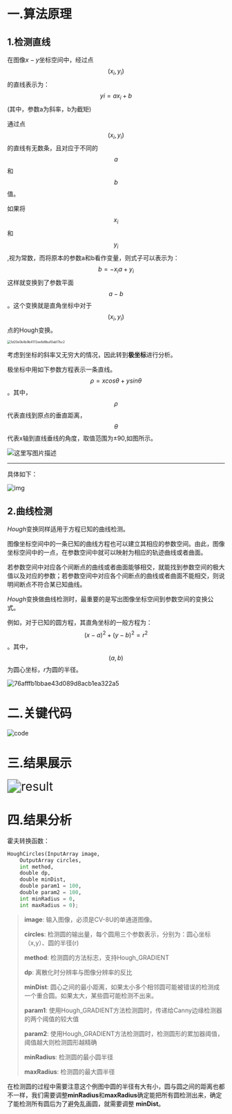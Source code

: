 # 一.算法原理

## 1.检测直线

在图像$x−y$坐标空间中，经过点$$(x_i,y_i)$$的直线表示为：$$yi=ax_i+b$$(其中，参数a为斜率，b为截矩)

通过点$$(x_i,y_i)$$的直线有无数条，且对应于不同的$$a$$和$$b$$值。

如果将$$x_i$$和$$y_i$$,视为常数，而将原本的参数a和b看作变量，则式子可以表示为：$$b=−x_ia+y_i$$
这样就变换到了参数平面$$a−b$$。这个变换就是直角坐标中对于$$(x_i,y_i)$$点的Hough变换。

<img src="https://gitee.com/kieran0625/drawing-bed/raw/master/img/1d20e0b4b9b4172ee8d9ba10ab17bc2.jpg" alt="1d20e0b4b9b4172ee8d9ba10ab17bc2" style="zoom:50%;" />

考虑到坐标的斜率又无穷大的情况，因此转到**极坐标**进行分析。

极坐标中用如下参数方程表示一条直线。$$ρ=xcosθ+ysinθ$$。其中，$$ρ$$代表直线到原点的垂直距离，$$θ$$代表x轴到直线垂线的角度，取值范围为±90,如图所示。

![这里写图片描述](https://gitee.com/kieran0625/drawing-bed/raw/master/img/20160506113908716)

------

具体如下：

![img](https://gitee.com/kieran0625/drawing-bed/raw/master/img/v2-434403a32e6626fec1484ddb6b03df21_1440w.webp)

## 2.曲线检测

$Hough$变换同样适用于方程已知的曲线检测。

图像坐标空间中的一条已知的曲线方程也可以建立其相应的参数空间。由此，图像坐标空间中的一点，在参数空间中就可以映射为相应的轨迹曲线或者曲面。

若参数空间中对应各个间断点的曲线或者曲面能够相交，就能找到参数空间的极大值以及对应的参数；若参数空间中对应各个间断点的曲线或者曲面不能相交，则说明间断点不符合某已知曲线。

$Hough$变换做曲线检测时，最重要的是写出图像坐标空间到参数空间的变换公式。

例如，对于已知的圆方程，其直角坐标的一般方程为：$$(x−a)^2+(y−b)^2=r^2$$。其中，$$(a,b)$$为圆心坐标，$r$为圆的半径。

![76afffb1bbae43d089d8acb1ea322a5](https://gitee.com/kieran0625/drawing-bed/raw/master/img/76afffb1bbae43d089d8acb1ea322a5.jpg)

# 二.关键代码

![code](C:/Users/kieran/Desktop/%E9%A1%B9%E7%9B%AE%E4%BB%A3%E7%A0%81/Computer-vision/%E9%9C%8D%E5%A4%AB%E5%8F%98%E6%8D%A2%E6%A3%80%E6%B5%8B/code.png)

# 三.结果展示

<img src="https://gitee.com/kieran0625/drawing-bed/raw/master/img/result.png" alt="result" style="zoom:200%;" />

# 四.结果分析

霍夫转换函数：

```python
HoughCircles(InputArray image,
	OutputArray circles,
	int method,
	double dp,
	double minDist,
	double param1 = 100,
	double param2 = 100,
	int minRadius = 0, 
	int maxRadius = 0);
```



> **image**: 输入图像，必须是CV-8U的单通道图像。
>
> **circles**:  检测圆的输出量，每个圆用三个参数表示，分别为：圆心坐标（x,y）、圆的半径(r)
>
> **method**:  检测圆的方法标志，支持Hough_GRADIENT
>
> **dp**:  离散化时分辨率与图像分辨率的反比
>
> **minDist**:  圆心之间的最小距离，如果太小多个相邻圆可能被错误的检测成一个重合圆。如果太大，某些圆可能检测不出来。
>
> **param1**:  使用Hough_GRADIENT方法检测圆时，传递给Canny边缘检测器的两个阈值的较大值
>
> **param2**:  使用Hough_GRADIENT方法检测圆时，检测圆形的累加器阈值，阈值越大则检测圆形越精确
>
> **minRadius**:  检测圆的最小圆半径
>
> **maxRadius**:  检测圆的最大圆半径

在检测圆的过程中需要注意这个例图中圆的半径有大有小，圆与圆之间的距离也都不一样，我们需要调整**minRadius**和**maxRadius**确定能把所有圆检测出来，确定了能检测所有圆后为了避免乱画圆，就需要调整 **minDist**。